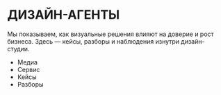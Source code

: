 # ДИЗАЙН-АГЕНТЫ

Мы показываем, как визуальные решения влияют на доверие и рост бизнеса. Здесь — кейсы, разборы и наблюдения изнутри дизайн-студии.

* Медиа
* Сервис
* Кейсы
* Разборы
